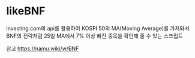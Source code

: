 # likeBNF
investing.com의 api를 활용하여 KOSPI 50의 MA(Moving Average)를 가져와서 BNF의 전략처럼 25일 MA에서 7% 이상 빠진 종목을 확인해 줄 수 있는 스크립트

참고 https://namu.wiki/w/BNF
